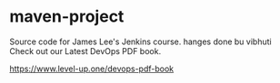 # maven-project
Source code for James Lee's Jenkins course.
hanges done bu vibhuti
Check out our Latest DevOps PDF book.

https://www.level-up.one/devops-pdf-book
